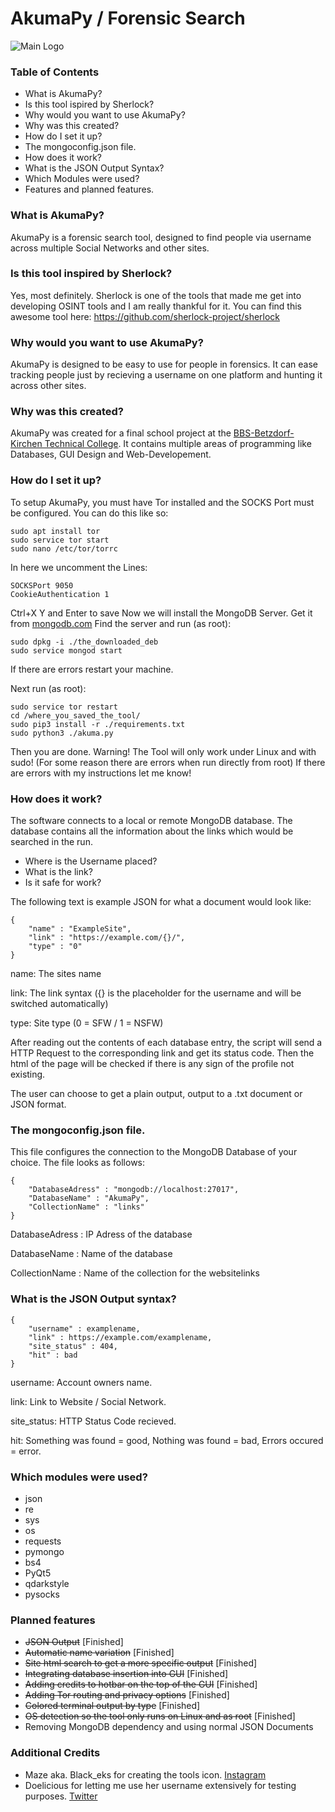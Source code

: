 # AkumaPy / Forensic Search

![Main Logo](https://github.com/PanickingLynx/AkumaPy/blob/master/mainicon.png)

### Table of Contents
- What is AkumaPy?
- Is this tool ispired by Sherlock?
- Why would you want to use AkumaPy?
- Why was this created?
- How do I set it up?
- The mongoconfig.json file.
- How does it work?
- What is the JSON Output Syntax?
- Which Modules were used?
- Features and planned features.

### What is AkumaPy?

AkumaPy is a forensic search tool, designed to find people via username across multiple Social Networks and other sites.

### Is this tool inspired by Sherlock?

Yes, most definitely. Sherlock is one of the tools that made me get into developing OSINT tools and I am really thankful for it.
You can find this awesome tool here: https://github.com/sherlock-project/sherlock

### Why would you want to use AkumaPy?

AkumaPy is designed to be easy to use for people in forensics.
It can ease tracking people just by recieving a username on one platform and hunting it across other sites.

### Why was this created?

AkumaPy was created for a final school project at the [BBS-Betzdorf-Kirchen Technical College](https://www.bbs-betzdorf-kirchen.de "School Homepage").
It contains multiple areas of programming like Databases, GUI Design and Web-Developement.

### How do I set it up?

To setup AkumaPy, you must have Tor installed and the SOCKS Port must be configured.
You can do this like so:
```
sudo apt install tor
sudo service tor start
sudo nano /etc/tor/torrc
```

In here we uncomment the Lines:
```
SOCKSPort 9050
CookieAuthentication 1
```

Ctrl+X Y and Enter to save
Now we will install the MongoDB Server.
Get it from [mongodb.com](https://www.mongodb.com/ "MongoDB")
Find the server and run (as root):
```
sudo dpkg -i ./the_downloaded_deb
sudo service mongod start
```
If there are errors restart your machine.

Next run (as root):
```
sudo service tor restart
cd /where_you_saved_the_tool/
sudo pip3 install -r ./requirements.txt
sudo python3 ./akuma.py
```
Then you are done.
Warning! The Tool will only work under Linux and with sudo! (For some reason there are errors when run directly from root)
If there are errors with my instructions let me know!

### How does it work?

The software connects to a local or remote MongoDB database. The database contains all the information about the links which would be searched in the run.
- Where is the Username placed?
- What is the link?
- Is it safe for work?

The following text is example JSON for what a document would look like:

```
{
    "name" : "ExampleSite",
    "link" : "https://example.com/{}/",
    "type" : "0"
}
```

name: The sites name

link: The link syntax ({} is the placeholder for the username and will be switched automatically)

type: Site type (0 = SFW / 1 = NSFW)

After reading out the contents of each database entry, the script will send a HTTP Request to the corresponding link and get its status code.
Then the html of the page will be checked if there is any sign of the profile not existing.

The user can choose to get a plain output, output to a .txt document or JSON format.

### The mongoconfig.json file.

This file configures the connection to the MongoDB Database of your choice.
The file looks as follows:
``` 
{
    "DatabaseAdress" : "mongodb://localhost:27017",
    "DatabaseName" : "AkumaPy",
    "CollectionName" : "links"
}
```

DatabaseAdress : IP Adress of the database

DatabaseName : Name of the database

CollectionName : Name of the collection for the websitelinks

### What is the JSON Output syntax?

```
{
    "username" : examplename,
    "link" : https://example.com/examplename,
    "site_status" : 404,
    "hit" : bad
}
```

username: Account owners name.

link: Link to Website / Social Network.

site_status: HTTP Status Code recieved.

hit: Something was found = good, Nothing was found = bad, Errors occured = error.

### Which modules were used?

- json
- re
- sys
- os
- requests
- pymongo
- bs4
- PyQt5
- qdarkstyle
- pysocks

### Planned features

- ~~JSON Output~~ [Finished]
- ~~Automatic name variation~~ [Finished]
- ~~Site html search to get a more specific output~~ [Finished]
- ~~Integrating database insertion into GUI~~ [Finished]
- ~~Adding credits to hotbar on the top of the GUI~~ [Finished]
- ~~Adding Tor routing and privacy options~~ [Finished]
- ~~Colored terminal output by type~~ [Finished]
- ~~OS detection so the tool only runs on Linux and as root~~ [Finished]
- Removing MongoDB dependency and using normal JSON Documents


### Additional Credits

- Maze aka. Black_eks for creating the tools icon. [Instagram](https://instagram.com/borky.exe/)
- Doelicious for letting me use her username extensively for testing purposes. [Twitter](https://www.twitter.com/Doelici0us/)
